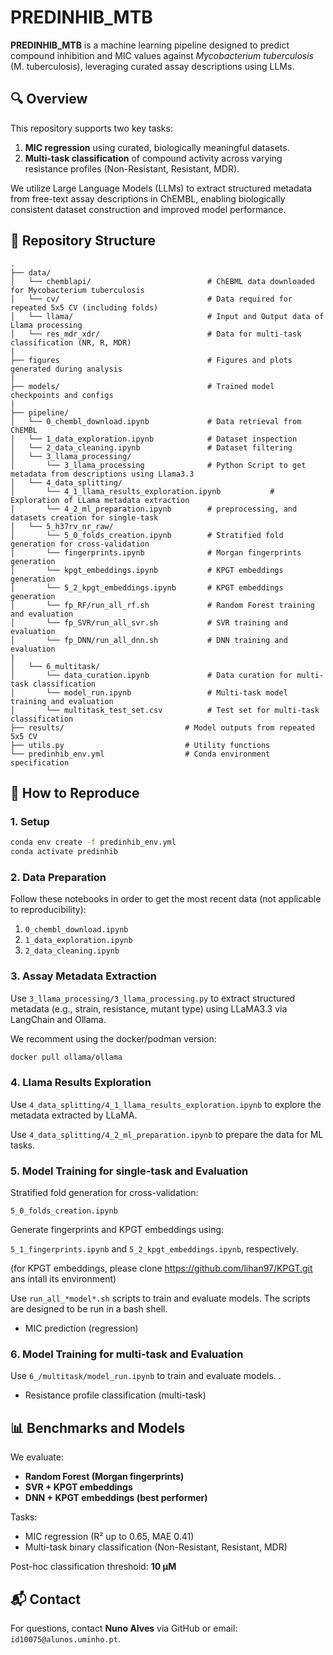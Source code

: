 # PREDINHIB_MTB

**PREDINHIB_MTB** is a machine learning pipeline designed to predict compound inhibition and MIC values against *Mycobacterium tuberculosis* (M. tuberculosis), leveraging curated assay descriptions using LLMs.

## 🔍 Overview

This repository supports two key tasks:
1. **MIC regression** using curated, biologically meaningful datasets.
2. **Multi-task classification** of compound activity across varying resistance profiles (Non-Resistant, Resistant, MDR).

We utilize Large Language Models (LLMs) to extract structured metadata from free-text assay descriptions in ChEMBL, enabling biologically consistent dataset construction and improved model performance.

## 📁 Repository Structure

```
.
├── data/
│   └── chemblapi/                          # ChEBML data downloaded for Mycobacterium tuberculosis
│   └── cv/                                 # Data required for repeated 5x5 CV (including folds)
│   └── llama/                              # Input and Output data of Llama processing
│   └── res_mdr_xdr/                        # Data for multi-task classification (NR, R, MDR)
|
├── figures                                 # Figures and plots generated during analysis
|
├── models/                                 # Trained model checkpoints and configs
|
├── pipeline/                          
│   └── 0_chembl_download.ipynb             # Data retrieval from ChEMBL
│   └── 1_data_exploration.ipynb            # Dataset inspection
│   └── 2_data_cleaning.ipynb               # Dataset filtering
│   └── 3_llama_processing/                 
│       └── 3_llama_processing              # Python Script to get metadata from descriptions using Llama3.3
│   └── 4_data_splitting/              
│       └── 4_1_llama_results_exploration.ipynb           # Exploration of LLama metadata extraction
│       └── 4_2_ml_preparation.ipynb        # preprocessing, and datasets creation for single-task
│   └── 5_h37rv_nr_raw/
│       └── 5_0_folds_creation.ipynb        # Stratified fold generation for cross-validation
│       └── fingerprints.ipynb              # Morgan fingerprints generation
│       └── kpgt_embeddings.ipynb           # KPGT embeddings generation
│       └── 5_2_kpgt_embeddings.ipynb       # KPGT embeddings generation
│       └── fp_RF/run_all_rf.sh             # Random Forest training and evaluation
│       └── fp_SVR/run_all_svr.sh           # SVR training and evaluation
│       └── fp_DNN/run_all_dnn.sh           # DNN training and evaluation
|
│   └── 6_multitask/
│       └── data_curation.ipynb             # Data curation for multi-task classification                     
│       └── model_run.ipynb                 # Multi-task model training and evaluation 
│       └── multitask_test_set.csv          # Test set for multi-task classification
├── results/                           # Model outputs from repeated 5x5 CV
├── utils.py                           # Utility functions
└── predinhib_env.yml                  # Conda environment specification
```

## 🧪 How to Reproduce

### 1. Setup

```bash
conda env create -f predinhib_env.yml
conda activate predinhib
```

### 2. Data Preparation

Follow these notebooks in order to get the most recent data (not applicable to reproducibility):
1. `0_chembl_download.ipynb`
2. `1_data_exploration.ipynb`
3. `2_data_cleaning.ipynb`

### 3. Assay Metadata Extraction

Use `3_llama_processing/3_llama_processing.py` to extract structured metadata (e.g., strain, resistance, mutant type) using LLaMA3.3 via LangChain and Ollama.

We recomment using the docker/podman version: 
```bash
docker pull ollama/ollama
```

### 4. Llama Results Exploration

Use `4_data_splitting/4_1_llama_results_exploration.ipynb` to explore the metadata extracted by LLaMA.

Use `4_data_splitting/4_2_ml_preparation.ipynb` to prepare the data for ML tasks.

### 5. Model Training for single-task and Evaluation
Stratified fold generation for cross-validation:

`5_0_folds_creation.ipynb`

Generate fingerprints and KPGT embeddings using: 

`5_1_fingerprints.ipynb` and `5_2_kpgt_embeddings.ipynb`, respectively.

(for KPGT embeddings, please clone https://github.com/lihan97/KPGT.git ans intall its environment)

Use `run_all_*model*.sh` scripts to train and evaluate models. The scripts are designed to be run in a bash shell.

- MIC prediction (regression)

### 6. Model Training for multi-task and Evaluation

Use `6_/multitask/model_run.ipynb` to train and evaluate models. .

- Resistance profile classification (multi-task)

## 📊 Benchmarks and Models

We evaluate:
- **Random Forest (Morgan fingerprints)**
- **SVR + KPGT embeddings**
- **DNN + KPGT embeddings (best performer)**

Tasks:
- MIC regression (R² up to 0.65, MAE 0.41)
- Multi-task binary classification (Non-Resistant, Resistant, MDR)

Post-hoc classification threshold: **10 µM**

## 📬 Contact

For questions, contact **Nuno Alves** via GitHub or email: `id10075@alunos.uminho.pt`.
